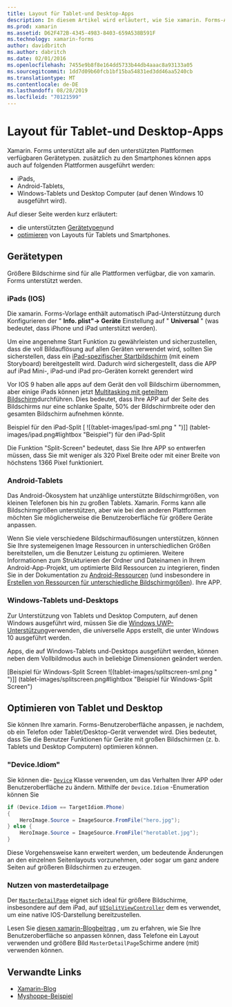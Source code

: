 ```yaml
---
title: Layout für Tablet-und Desktop-Apps
description: In diesem Artikel wird erläutert, wie Sie xamarin. Forms-Anwendungs Layouts für Tablets anstelle von Smartphones optimieren.
ms.prod: xamarin
ms.assetid: D62F472B-4345-4983-8403-659A538B591F
ms.technology: xamarin-forms
author: davidbritch
ms.author: dabritch
ms.date: 02/01/2016
ms.openlocfilehash: 7455e9b8f8e164dd5733b44db4aaac8a93133a05
ms.sourcegitcommit: 1dd7d09b60fcb1bf15ba54831ed3dd46aa5240cb
ms.translationtype: MT
ms.contentlocale: de-DE
ms.lasthandoff: 08/28/2019
ms.locfileid: "70121599"
---
```

# <a name="layout-for-tablet-and-desktop-apps"></a>Layout für Tablet-und Desktop-Apps

Xamarin. Forms unterstützt alle auf den unterstützten Plattformen verfügbaren Gerätetypen. zusätzlich zu den Smartphones können apps auch auf folgenden Plattformen ausgeführt werden:

- iPads,
- Android-Tablets,
- Windows-Tablets und Desktop Computer (auf denen Windows 10 ausgeführt wird).

Auf dieser Seite werden kurz erläutert:

- die unterstützten [Gerätetypen](#Device_Types)und
- [optimieren](#optimize) von Layouts für Tablets und Smartphones.

<a name="Device_Types" />

## <a name="device-types"></a>Gerätetypen

Größere Bildschirme sind für alle Plattformen verfügbar, die von xamarin. Forms unterstützt werden.

### <a name="ipads-ios"></a>iPads (IOS)

Die xamarin. Forms-Vorlage enthält automatisch iPad-Unterstützung durch Konfigurieren der " **Info. plist"-> Geräte** Einstellung auf " **Universal** " (was bedeutet, dass iPhone und iPad unterstützt werden).

Um eine angenehme Start Funktion zu gewährleisten und sicherzustellen, dass die voll Bildauflösung auf allen Geräten verwendet wird, sollten Sie sicherstellen, dass ein [iPad-spezifischer Startbildschirm](~/ios/app-fundamentals/images-icons/launch-screens.md) (mit einem Storyboard) bereitgestellt wird. Dadurch wird sichergestellt, dass die APP auf iPad Mini-, iPad-und iPad pro-Geräten korrekt gerendert wird

Vor IOS 9 haben alle apps auf dem Gerät den voll Bildschirm übernommen, aber einige iPads können jetzt [Multitasking mit geteiltem Bildschirm](~/ios/platform/multitasking.md)durchführen.
Dies bedeutet, dass Ihre APP auf der Seite des Bildschirms nur eine schlanke Spalte, 50% der Bildschirmbreite oder den gesamten Bildschirm aufnehmen könnte.

Beispiel für den iPad-Split [ ![(tablet-images/ipad-sml.png " ")]] (tablet-images/ipad.png#lightbox "Beispiel") für den iPad-Split

Die Funktion "Split-Screen" bedeutet, dass Sie Ihre APP so entwerfen müssen, dass Sie mit weniger als 320 Pixel Breite oder mit einer Breite von höchstens 1366 Pixel funktioniert.

### <a name="android-tablets"></a>Android-Tablets

Das Android-Ökosystem hat unzählige unterstützte Bildschirmgrößen, von kleinen Telefonen bis hin zu großen Tablets. Xamarin. Forms kann alle Bildschirmgrößen unterstützen, aber wie bei den anderen Plattformen möchten Sie möglicherweise die Benutzeroberfläche für größere Geräte anpassen.

Wenn Sie viele verschiedene Bildschirmauflösungen unterstützen, können Sie Ihre systemeigenen Image Ressourcen in unterschiedlichen Größen bereitstellen, um die Benutzer Leistung zu optimieren.
Weitere Informationen zum Strukturieren der Ordner und Dateinamen in Ihrem Android-App-Projekt, um optimierte Bild Ressourcen zu integrieren, finden Sie in der Dokumentation zu [Android-Ressourcen](~/android/app-fundamentals/resources-in-android/index.md) (und insbesondere in [Erstellen von Ressourcen für unterschiedliche Bildschirmgrößen](~/android/app-fundamentals/resources-in-android/resources-for-varying-screens.md)). Ihre APP.

### <a name="windows-tablets-and-desktops"></a>Windows-Tablets und-Desktops

Zur Unterstützung von Tablets und Desktop Computern, auf denen Windows ausgeführt wird, müssen Sie die [Windows UWP-Unterstützung](~/xamarin-forms/platform/windows/installation/index.md)verwenden, die universelle Apps erstellt, die unter Windows 10 ausgeführt werden.

Apps, die auf Windows-Tablets und-Desktops ausgeführt werden, können neben dem Vollbildmodus auch in beliebige Dimensionen geändert werden.

[Beispiel für Windows-Split Screen ![(tablet-images/splitscreen-sml.png " ")]] (tablet-images/splitscreen.png#lightbox "Beispiel für Windows-Split Screen")


<a name="optimize" />

## <a name="optimizing-for-tablet-and-desktop"></a>Optimieren von Tablet und Desktop

Sie können Ihre xamarin. Forms-Benutzeroberfläche anpassen, je nachdem, ob ein Telefon oder Tablet/Desktop-Gerät verwendet wird. Dies bedeutet, dass Sie die Benutzer Funktionen für Geräte mit großen Bildschirmen (z. b. Tablets und Desktop Computern) optimieren können.


### <a name="deviceidiom"></a>"Device.Idiom"

Sie können die- [`Device`](~/xamarin-forms/platform/device.md) Klasse verwenden, um das Verhalten Ihrer APP oder Benutzeroberfläche zu ändern. Mithilfe der `Device.Idiom` -Enumeration können Sie

```csharp
if (Device.Idiom == TargetIdiom.Phone)
{
    HeroImage.Source = ImageSource.FromFile("hero.jpg");
} else {
    HeroImage.Source = ImageSource.FromFile("herotablet.jpg");
}
```

Diese Vorgehensweise kann erweitert werden, um bedeutende Änderungen an den einzelnen Seitenlayouts vorzunehmen, oder sogar um ganz andere Seiten auf größeren Bildschirmen zu erzeugen.

### <a name="leveraging-masterdetailpage"></a>Nutzen von masterdetailpage

Der [`MasterDetailPage`](xref:Xamarin.Forms.MasterDetailPage) eignet sich ideal für größere Bildschirme, insbesondere auf dem iPad, auf [`UISplitViewController`](xref:UIKit.UISplitViewController) dem es verwendet, um eine native IOS-Darstellung bereitzustellen.

Lesen Sie [diesen xamarin-Blogbeitrag](https://blog.xamarin.com/bringing-xamarin-forms-apps-to-tablets/) , um zu erfahren, wie Sie Ihre Benutzeroberfläche so anpassen können, dass Telefone ein Layout verwenden und größere Bild `MasterDetailPage`Schirme andere (mit) verwenden können.



## <a name="related-links"></a>Verwandte Links

- [Xamarin-Blog](https://blog.xamarin.com/bringing-xamarin-forms-apps-to-tablets/)
- [Myshoppe-Beispiel](https://github.com/jamesmontemagno/myshoppe)
